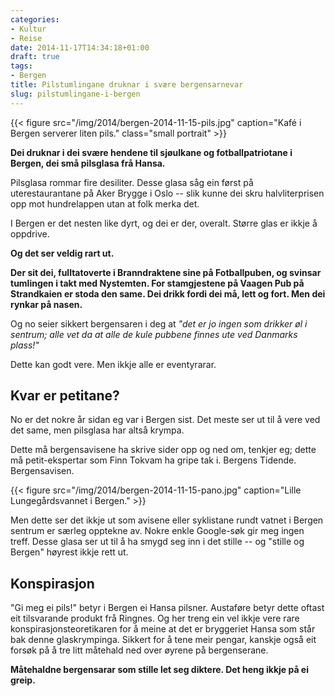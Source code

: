 ```yaml
---
categories:
- Kultur
- Reise
date: 2014-11-17T14:34:18+01:00
draft: true
tags:
- Bergen
title: Pilstumlingane druknar i svære bergensarnevar
slug: pilstumlingane-i-bergen
---
```

{{< figure src="/img/2014/bergen-2014-11-15-pils.jpg" caption="Kafé i Bergen serverer liten pils." class="small portrait" >}}

**Dei druknar i dei svære hendene til sjøulkane og fotballpatriotane i Bergen, dei små pilsglasa frå Hansa.**

Pilsglasa rommar fire desiliter. Desse glasa såg ein først på uterestaurantane på Aker Brygge i Oslo -- slik kunne dei skru halvliterprisen opp mot hundrelappen utan at folk merka det.

I Bergen er det nesten like dyrt, og dei er der, overalt. Større glas er ikkje å oppdrive.

**Og det ser veldig rart ut.**

<!--more-->

**Der sit dei, fulltatoverte i Branndraktene sine på Fotballpuben, og svinsar tumlingen i takt med Nystemten. For stamgjestene på Vaagen Pub på Strandkaien er stoda den same. Dei drikk fordi dei må, lett og fort. Men dei rynkar på nasen.**

Og no seier sikkert bergensaren i deg at _"det er jo ingen som drikker øl i sentrum; alle vet da at alle de kule pubbene finnes ute ved Danmarks plass!"_

Dette kan godt vere. Men ikkje alle er eventyrarar.

## Kvar er petitane?

No er det nokre år sidan eg var i Bergen sist. Det meste ser ut til å vere ved det same, men pilsglasa har altså krympa. 

Dette må bergensavisene ha skrive sider opp og ned om, tenkjer eg; dette må petit-ekspertar som Finn Tokvam ha gripe tak i. Bergens Tidende. Bergensavisen.

{{< figure src="/img/2014/bergen-2014-11-15-pano.jpg" caption="Lille Lungegårdsvannet i Bergen." >}}

Men dette ser det ikkje ut som avisene eller syklistane rundt vatnet i Bergen sentrum er særleg opptekne av. Nokre enkle Google-søk gir meg ingen treff. Desse glasa ser ut til å ha smygd seg inn i det stille -- og "stille og Bergen" høyrest ikkje rett ut.

## Konspirasjon

"Gi meg ei pils!" betyr i Bergen ei Hansa pilsner. Austaføre betyr dette oftast eit tilsvarande produkt frå Ringnes. Og her treng ein vel ikkje vere rare konspirasjonsteoretikaren for å meine at det er bryggeriet Hansa som står bak denne glaskrympinga. Sikkert for å tene meir pengar, kanskje også eit forsøk på å tre litt måtehald ned over øyrene på bergenserane.

**Måtehaldne bergensarar som  stille let seg diktere. Det heng ikkje på ei greip.**